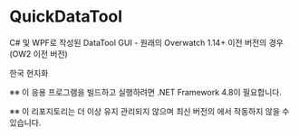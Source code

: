 # QuickDataTool
C# 및 WPF로 작성된 DataTool GUI - 원래의 Overwatch 1.14+ 
이전 버전의 경우(OW2 이전 버전)

한국 현지화

※※ 이 응용 프로그램을 빌드하고 실행하려면 .NET Framework 4.8이 필요합니다.

※※ 이 리포지토리는 더 이상 유지 관리되지 않으며 최신 버전의 <DataTool>에서 작동하지 않을 수 있습니다.
